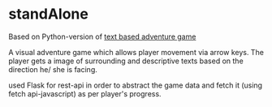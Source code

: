 # standAlone

Based on Python-version of [text based adventure game](https://github.com/harshraj22/text_based_adventure_game)

A visual adventure game which allows player movement via arrow keys. The player gets a image of surrounding and descriptive texts based on the direction he/ she is facing.

used Flask for rest-api in order to abstract the game data and fetch it (using fetch api-javascript) as per player's progress.
